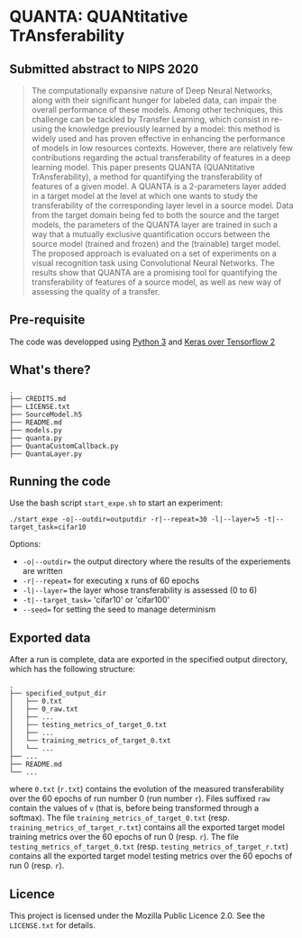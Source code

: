 # QUANTA: QUANtitative TrAnsferability

## Submitted abstract to NIPS 2020
> The computationally expansive nature of Deep Neural Networks, along with their
significant hunger for labeled data, can impair the overall performance of these
models. Among other techniques, this challenge can be tackled by Transfer
Learning, which consist in re-using the knowledge previously learned by a model:
this method is widely used and has proven effective in enhancing the performance
of models in low resources contexts. However, there are relatively few 
contributions regarding the actual transferability of features in a deep 
learning model. This paper presents QUANTA (QUANtitative TrAnsferability), 
a method for quantifying the transferability of features of a given model. 
A QUANTA is a 2-parameters layer added in a target model at the level at which 
one wants to study the transferability of the corresponding layer level in a 
source model. Data from the target domain being fed to both the source and the 
target models, the parameters of the QUANTA layer are trained in such a way 
that a mutually exclusive quantification occurs between the source model 
(trained and frozen) and the (trainable) target model. The proposed approach 
is evaluated on a set of experiments on a visual recognition task using 
Convolutional Neural Networks. The results show that QUANTA are a promising 
tool for quantifying the transferability of features of a source model, as well 
as new way of assessing the quality of a transfer.

## Pre-requisite
The code was developped using [Python 3](https://www.python.org/downloads/) and [Keras over Tensorflow 2](https://www.tensorflow.org/install)

## What's there?
```
.
├── CREDITS.md
├── LICENSE.txt
├── SourceModel.h5
├── README.md
├── models.py
├── quanta.py
├── QuantaCustomCallback.py
├── QuantaLayer.py
```

## Running the code
Use the bash script ``start_expe.sh`` to start an experiment:

``./start_expe -o|--outdir=outputdir -r|--repeat=30 -l|--layer=5 -t|--target_task=cifar10``

Options:
* ``-o|--outdir=`` the output directory where the results of the experiements are written
* ``-r|--repeat=`` for executing x runs of 60 epochs
* ``-l|--layer=`` the layer whose transferability is assessed (0 to 6)
* ``-t|--target_task=`` 'cifar10' or 'cifar100'
* ``--seed=`` for setting the seed to manage determinism

## Exported data
After a run is complete, data are exported in the specified output directory, which
has the following structure:
```
.
├── specified_output_dir
│   ├── 0.txt
│   ├── 0_raw.txt
│   ├── ...
│   ├── testing_metrics_of_target_0.txt
│   ├── ...
│   └── training_metrics_of_target_0.txt
│   └── ...
├── ...
├── README.md
└── ...
```
where ``0.txt`` (``r.txt``) contains the evolution of the measured transferability
over the 60 epochs of run number 0 (run number ``r``). Files suffixed ``raw``
contain the values of ``v`` (that is, before being transformed through a softmax).
The file ``training_metrics_of_target_0.txt`` (resp. ``training_metrics_of_target_r.txt``)
contains all the exported target model training metrics over the 60 epochs of run 0 (resp. ``r``).
The file ``testing_metrics_of_target_0.txt`` (resp. ``testing_metrics_of_target_r.txt``)
contains all the exported target model testing metrics over the 60 epochs of run 0 (resp. ``r``).

## Licence
This project is licensed under the Mozilla Public Licence 2.0. See the ``LICENSE.txt``
for details.